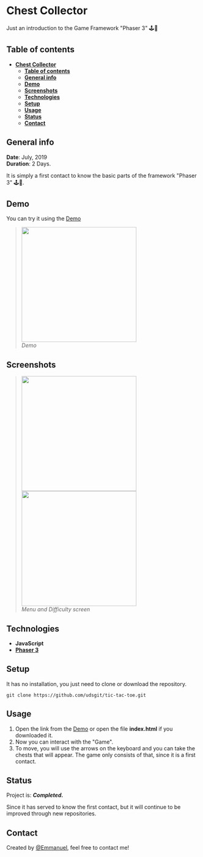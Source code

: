 # **Chest Collector**

Just an introduction to the Game Framework "Phaser 3" 🕹️👾

## **Table of contents**

- [**Chest Collector**](#chest-collector)
  - [**Table of contents**](#table-of-contents)
  - [**General info**](#general-info)
  - [**Demo**](#demo)
  - [**Screenshots**](#screenshots)
  - [**Technologies**](#technologies)
  - [**Setup**](#setup)
  - [**Usage**](#usage)
  - [**Status**](#status)
  - [**Contact**](#contact)

## **General info**

**Date**: July, 2019  
**Duration**: 2 Days.

It is simply a first contact to know the basic parts of the framework "Phaser 3" 🕹️👾.

## **Demo**

You can try it using the [Demo](https://udsgit.github.io/chest-collector)

> <img src="images/demo.gif" width="300"/><br> 
> <i>Demo</i>

## **Screenshots**

> <img src="images/home.jpg" width="300"/>
> <img src="images/levels.jpg" width="300"/><br>
> <i>Menu and Difficulty screen</i>

## **Technologies**

- **JavaScript**&nbsp;&nbsp;
- [**Phaser 3**](https://phaser.io/)

## **Setup**

It has no installation, you just need to clone or download the repository.

```console
git clone https://github.com/udsgit/tic-tac-toe.git
```

## **Usage**

1. Open the link from the [Demo](https://udsgit.github.io/e-home) or open the file **index.html** if you downloaded it.
2. Now you can interact with the "Game".
3. To move, you will use the arrows on the keyboard and you can take the chests that will appear. The game only consists of that, since it is a first contact.

## **Status**

Project is: **_Completed._**

Since it has served to know the first contact, but it will continue to be improved through new repositories.

## **Contact**

Created by [@Emmanuel](https://www.linkedin.com/in/emagleza/), feel free to contact me!
